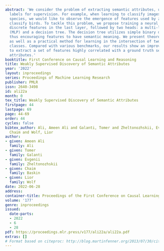 ```yaml
---
abstract: 'We consider the problem of extracting semantic attributes, using only classification
  labels for supervision. For example, when learning to classify images of birds into
  species, we would like to observe the emergence of features used by zoologists to
  classify birds. To tackle this problem, we propose training a neural network with
  discrete features in the last layer, followed by two heads: a multi-layered perceptron
  (MLP) and a decision tree. The decision tree utilizes simple binary decision stumps,
  thus encouraging features to have semantic meaning. We present theoretical analysis,
  as well as a practical method for learning in the intersection of two hypothesis
  classes. Compared with various benchmarks, our results show an improved ability
  to extract a set of features highly correlated with a ground truth set of unseen
  attributes.'
booktitle: First Conference on Causal Learning and Reasoning
title: Weakly Supervised Discovery of Semantic Attributes
year: '2022'
layout: inproceedings
series: Proceedings of Machine Learning Research
publisher: PMLR
issn: 2640-3498
id: ali22a
month: 0
tex_title: Weakly Supervised Discovery of Semantic Attributes
firstpage: 44
lastpage: 69
page: 44-69
order: 44
cycles: false
bibtex_author: Ali, Ameen Ali and Galanti, Tomer and Zheltonozhskii, Evgenii and Baskin,
  Chaim and Wolf, Lior
author:
- given: Ameen Ali
  family: Ali
- given: Tomer
  family: Galanti
- given: Evgenii
  family: Zheltonozhskii
- given: Chaim
  family: Baskin
- given: Lior
  family: Wolf
date: 2022-06-28
address:
container-title: Proceedings of the First Conference on Causal Learning and Reasoning
volume: '177'
genre: inproceedings
issued:
  date-parts:
  - 2022
  - 6
  - 28
pdf: https://proceedings.mlr.press/v177/ali22a/ali22a.pdf
extras: []
# Format based on citeproc: http://blog.martinfenner.org/2013/07/30/citeproc-yaml-for-bibliographies/
---
```

